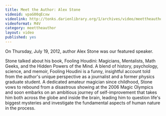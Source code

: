 ```yaml
---
title: Meet the Author: Alex Stone
videoid: vpaG00qEcxw
videolink: http://tonks.darienlibrary.org/1/archives/video/meettheauthor/20120719_alex_stone.m4v
videoformat: M4V
category: meettheauthor
layout: video
published: yes
---
```


On Thursday, July 19, 2012, author Alex Stone was our featured speaker.

Stone talked about his book, Fooling Houdini: Magicians, Mentalists, Math Geeks, and the Hidden Powers of the Mind. A blend of history, psychology, science, and memoir, Fooling Houdini is a funny, insightful account told from the author's unique perspective as a journalist and a former physics graduate student. A dedicated amateur magician since childhood, Stone vows to rebound from a disastrous showing at the 2006 Magic Olympics and soon embarks on an ambitious journey of self-improvement that takes him both across the globe and inside the brain, leading him to question life's biggest mysteries and investigate the fundamental aspects of human nature in the process.